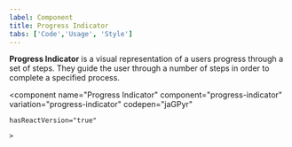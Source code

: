 ```yaml
---
label: Component
title: Progress Indicator
tabs: ['Code','Usage', 'Style']
---
```


<page-intro>**Progress Indicator** is a visual representation of a users progress through a set of steps. They guide the user through a number of steps in order to complete a specified process.</page-intro>

<component 
    name="Progress Indicator"
    component="progress-indicator" 
    variation="progress-indicator"
    codepen="jaGPyr"
    
    hasReactVersion="true"
    
    >
</component>
